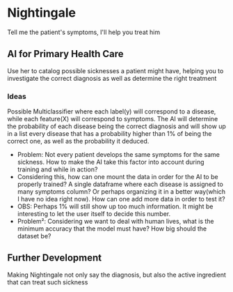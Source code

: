 # Nightingale
Tell me the patient's symptoms, I'll help you treat him


## AI for Primary Health Care

Use her to catalog possible sicknesses a patient might have, helping you to investigate the correct diagnosis as well as determine the right treatment

### Ideas
Possible Multiclassifier where each label(y) will correspond to a disease, while each feature(X) will correspond to symptoms. The AI will determine the probability of
each disease being the correct diagnosis and will show up in a list every disease that has a probability higher than 1% of being the correct one, as well as the
probability it deduced.

* Problem: Not every patient develops the same symptoms for the same sickness. How to make the AI take this factor into account during training and while in action?
* Considering this, how can one mount the data in order for the AI to be properly trained? A single dataframe where each disease is assigned to many symptoms column?
Or perhaps organizing it in a better way(which I have no idea right now). How can one add more data in order to test it?
* OBS: Perhaps 1% will still show up too much information. It might be interesting to let the user itself to decide this number.
* Problem²: Considering we want to deal with human lives, what is the minimum accuracy that the model must have? How big should the dataset be?

## Further Development
Making Nightingale not only say the diagnosis, but also the active ingredient that can treat such sickness
